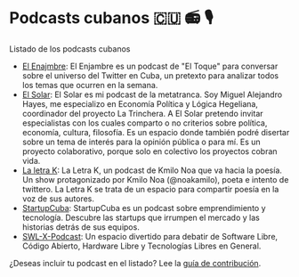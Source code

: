 # Podcasts cubanos 🇨🇺 📻 🎙

Listado de los podcasts cubanos

* [El Enajmbre](https://www.ivoox.com/podcast-enjambre_sq_f1781784_1.html): El Enjambre es un podcast de "El Toque" para conversar sobre el universo del Twitter en Cuba, un pretexto para analizar todos los temas que ocurren en la semana.
* [El Solar](https://www.ivoox.com/podcast-solar_sq_f1860729_1.html): El Solar es mi podcast de la metatranca. Soy Miguel Alejandro Hayes, me especializo en Economía Política y Lógica Hegeliana, coordinador del proyecto La Trinchera. A El Solar pretendo invitar especialistas con los cuales comparto o no criterios sobre política, economía, cultura, filosofía. Es un espacio donde también podré disertar sobre un tema de interés para la opinión pública o para mí. Es un proyecto colaborativo, porque solo en colectivo los proyectos cobran vida.
* [La letra K](https://tupodcast.com/laletrak/): La Letra K, un podcast de Kmilo Noa que va hacia la poesía. Un show protagonizado por Kmilo Noa (@noakamilo), poeta e intento de twittero. La Letra K se trata de un espacio para compartir poesía en la voz de sus autores.
* [StartupCuba](https://www.ivoox.com/podcast-startupcuba_sq_f1851492_1.html): StartupCuba es un podcast sobre emprendimiento y tecnología. Descubre las startups que irrumpen el mercado y las historias detrás de sus equipos.
* [SWL-X-Podcast](https://www.ivoox.com/podcast-swl-x-podcast_sq_f1865202_1.html): Un espacio divertido para debatir de Software Libre, Código Abierto, Hardware Libre y Tecnologías Libres en General.

¿Deseas incluir tu podcast en el listado? Lee la [guía de contribución](CONTRIBUTING.MD).